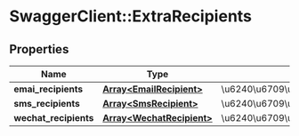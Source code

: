 # SwaggerClient::ExtraRecipients

## Properties
Name | Type | Description | Notes
------------ | ------------- | ------------- | -------------
**emai_recipients** | [**Array&lt;EmailRecipient&gt;**](EmailRecipient.md) | \u6240\u6709\u90AE\u4EF6\u63A5\u6536\u8005 | [optional] 
**sms_recipients** | [**Array&lt;SmsRecipient&gt;**](SmsRecipient.md) | \u6240\u6709\u77ED\u4FE1\u63A5\u6536\u8005 | [optional] 
**wechat_recipients** | [**Array&lt;WechatRecipient&gt;**](WechatRecipient.md) | \u6240\u6709\u5FAE\u4FE1\u63A5\u6536\u8005 | [optional] 


